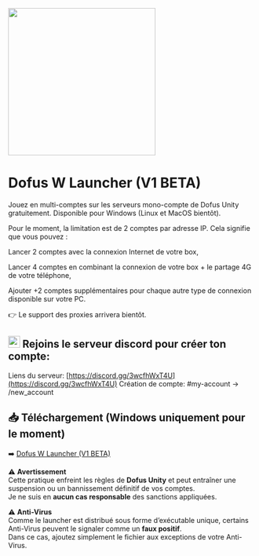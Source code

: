 <img src="https://i.ibb.co/zczfSW5/Dofus-WLauncher-Logo.png" width="300">

# **Dofus W Launcher (V1 BETA)**  

Jouez en multi-comptes sur les serveurs mono-compte de Dofus Unity gratuitement.
Disponible pour Windows (Linux et MacOS bientôt).

Pour le moment, la limitation est de 2 comptes par adresse IP.
Cela signifie que vous pouvez :

Lancer 2 comptes avec la connexion Internet de votre box,

Lancer 4 comptes en combinant la connexion de votre box + le partage 4G de votre téléphone,

Ajouter +2 comptes supplémentaires pour chaque autre type de connexion disponible sur votre PC.

👉 Le support des proxies arrivera bientôt.

##  [<img src="https://upload.wikimedia.org/wikipedia/fr/thumb/4/4f/Discord_Logo_sans_texte.svg/1818px-Discord_Logo_sans_texte.svg.png" width="24">](https://discord.gg/3wcfhWxT4U) **Rejoins le serveur discord pour créer ton compte**: 
Liens du serveur: [https://discord.gg/3wcfhWxT4U](https://discord.gg/3wcfhWxT4U) 
Création de compte: #my-account -> /new_account


## 📥 **Téléchargement (Windows uniquement pour le moment)**
➡️ [Dofus W Launcher (V1 BETA)](https://github.com/Wakalas/Dofus-W-Launcher-App/releases/download/v1.0.0/Dofus_W_Launcher.exe)





⚠️ **Avertissement**  
Cette pratique enfreint les règles de **Dofus Unity** et peut entraîner une suspension ou un bannissement définitif de vos comptes.  
Je ne suis en **aucun cas responsable** des sanctions appliquées.  

⚠️ **Anti-Virus**  
Comme le launcher est distribué sous forme d’exécutable unique, certains Anti-Virus peuvent le signaler comme un **faux positif**.  
Dans ce cas, ajoutez simplement le fichier aux exceptions de votre Anti-Virus.  

